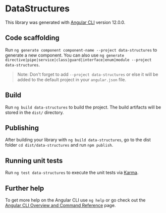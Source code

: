 # DataStructures

This library was generated with [Angular CLI](https://github.com/angular/angular-cli) version 12.0.0.

## Code scaffolding

Run `ng generate component component-name --project data-structures` to generate a new component. You can also use `ng generate directive|pipe|service|class|guard|interface|enum|module --project data-structures`.
> Note: Don't forget to add `--project data-structures` or else it will be added to the default project in your `angular.json` file. 

## Build

Run `ng build data-structures` to build the project. The build artifacts will be stored in the `dist/` directory.

## Publishing

After building your library with `ng build data-structures`, go to the dist folder `cd dist/data-structures` and run `npm publish`.

## Running unit tests

Run `ng test data-structures` to execute the unit tests via [Karma](https://karma-runner.github.io).

## Further help

To get more help on the Angular CLI use `ng help` or go check out the [Angular CLI Overview and Command Reference](https://angular.io/cli) page.
